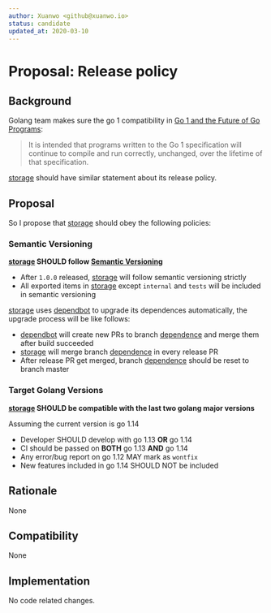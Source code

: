 ```yaml
---
author: Xuanwo <github@xuanwo.io>
status: candidate
updated_at: 2020-03-10
---
```


# Proposal: Release policy

## Background

Golang team makes sure the go 1 compatibility in [Go 1 and the Future of Go Programs]:

> It is intended that programs written to the Go 1 specification will continue to compile and run correctly, unchanged, over the lifetime of that specification. 

[storage] should have similar statement about its release policy.

## Proposal

So I propose that [storage] should obey the following policies:

### Semantic Versioning

**[storage] SHOULD follow [Semantic Versioning](https://semver.org/)**

- After `1.0.0` released, [storage] will follow semantic versioning strictly
- All exported items in [storage] except `internal` and `tests` will be included in semantic versioning

[storage] uses [dependbot] to upgrade its dependences automatically, the upgrade process will be like follows:

- [dependbot] will create new PRs to branch [dependence] and merge them after build succeeded
- [storage] will merge branch [dependence] in every release PR
- After release PR get merged, branch [dependence] should be reset to branch master

### Target Golang Versions

**[storage] SHOULD be compatible with the last two golang major versions**

Assuming the current version is go 1.14

- Developer SHOULD develop with go 1.13 **OR** go 1.14
- CI should be passed on **BOTH** go 1.13 **AND** go 1.14
- Any error/bug report on go 1.12 MAY mark as `wontfix`
- New features included in go 1.14 SHOULD NOT be included

## Rationale

None

## Compatibility

None

## Implementation

No code related changes.

[Go 1 and the Future of Go Programs]: https://golang.org/doc/go1compat
[storage]: https://github.com/Xuanwo/storage
[dependbot]: https://dependabot.com/
[dependence]: https://github.com/Xuanwo/storage/tree/dependence